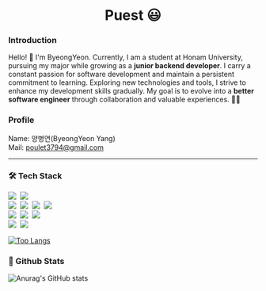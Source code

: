 <div align="center">
  
# Puest 😃 
</div>

### Introduction
Hello! 👋 I'm ByeongYeon. Currently, I am a student at Honam University, pursuing my major while growing as a __junior backend developer__. I carry a constant passion for software development and maintain a persistent commitment to learning. Exploring new technologies and tools, I strive to enhance my development skills gradually. My goal is to evolve into a __better software engineer__ through collaboration and valuable experiences. 🌱✨  
### Profile
Name: 양병연(ByeongYeon Yang)  
Mail: poulet3794@gmail.com  

 ---
### 🛠️ Tech Stack
<p align="left">
  <img src="https://img.shields.io/badge/Java-007396?style=flat-square&logo=Java&logoColor=white"/></a>&nbsp
  <img src="https://img.shields.io/badge/spring-6DB33F?style=flat-square&logo=spring&logoColor=white"/></a>&nbsp
  </br>
  <img src="https://img.shields.io/badge/Kotlin-7F52FF?style=flat-square&logo=Kotlin&logoColor=white"/></a>&nbsp
  <img src="https://img.shields.io/badge/html5-E34F26?style=flat-square&logo=html5&logoColor=white"/></a>&nbsp
  <img src="https://img.shields.io/badge/css3-1572B6?style=flat-square&logo=css3&logoColor=white"/></a>&nbsp
  <img src="https://img.shields.io/badge/javascript-F7DF1E?style=flat-square&logo=javascript&logoColor=white"/></a>&nbsp
  </br>
  <img src="https://img.shields.io/badge/firebase-FFCA28?style=flat-square&logo=firebase&logoColor=white"/></a>&nbsp
  <img src="https://img.shields.io/badge/github-181717?style=flat-square&logo=github&logoColor=white"/></a>&nbsp
  <img src="https://img.shields.io/badge/git-F05032?style=flat-square&logo=git&logoColor=white"/></a>&nbsp 
  </br>
  <img src="https://img.shields.io/badge/intellijidea-000000?style=flat-square&logo=intellijidea&logoColor=white"/></a>&nbsp
  <img src="https://img.shields.io/badge/eclipseide-2C2255?style=flat-square&logo=eclipseide&logoColor=white"/></a>&nbsp
  
  [![Top Langs](https://github-readme-stats.vercel.app/api/top-langs/?username=Puest)](https://github.com/anuraghazra/github-readme-stats)
</p>

### 📑 Github Stats
![Anurag's GitHub stats](https://github-readme-stats.vercel.app/api?username=Puest&hide=contribs,prs&show_icons=true&theme=vue)

